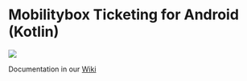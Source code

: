 # Mobilitybox Ticketing for Android (Kotlin)

[![](https://jitpack.io/v/themobilitybox/MobilityboxTicketingAndroidSDK.svg)](https://jitpack.io/#themobilitybox/MobilityboxTicketingAndroidSDK)

Documentation in our [Wiki](https://github.com/vesputi/MobilityboxTicketingAndroidSDK/wiki)
